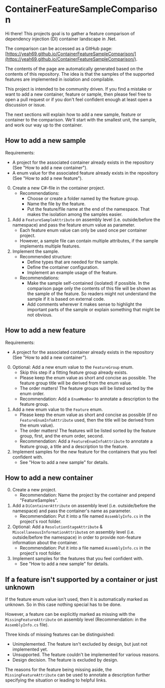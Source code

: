 # ContainerFeatureSampleComparison

Hi there! This projects goal is to gather a feature comparison of dependency injection (DI) container landscape in .Net.

The comparison can be accessed as a GitHub page: [https://yeah69.github.io/ContainerFeatureSampleComparison/](https://yeah69.github.io/ContainerFeatureSampleComparison/).

The contents of the page are automatically generated based on the contents of this repository. The idea is that the samples of the supported features are implemented in isolation and compilable.

This project is intended to be community driven. If you find a mistake or want to add a new container, feature or sample, then please feel free to open a pull request or  if you don't feel confident enough at least open a discussion or issue.

The next sections will explain how to add a new sample, feature or container to the comparison. We'll start with the smallest unit, the sample, and work our way up to the container.

## How to add a new sample

Requirements:
- A project for the associated container already exists in the repository (See "How to add a new container").
- A enum value for the associated feature already exists in the repository (See "How to add a new feature").

0. Create a new C#-file in the container project.
   - Recommendations: 
      - Choose or create a folder named by the feature group.
      - Name the file by the feature.
      - Put the feature/file name at the end of the namespace. That makes the isolation among the samples easier.
0. Add a `FeatureSampleAttribute` on assembly level (i.e. outside/before the namespace) and pass the feature enum value as parameter.
   - Each feature enum value can only be used once per container project.
   - However, a sample file can contain multiple attributes, if the sample implements multiple features.
0. Implement the sample.
   - Recommended structure:
      - Define types that are needed for the sample.
      - Define the container configuration.
      - Implement an example usage of the feature.
   - Recommendations:
      - Make the sample self-contained (isolated) if possible. In the comparison page only the contents of this file will be shown as the sample of the feature. So readers might not understand the sample if it is based on external code.
      - Add comments wherever it makes sense to highlight the important parts of the sample or explain something that might be not obvious.

## How to add a new feature

Requirements:
- A project for the associated container already exists in the repository (See "How to add a new container").

0. Optional: Add a new enum value to the `FeatureGroup` enum.
   - Skip this step if a fitting feature group already exists.
   - Please keep the enum value as short and concise as possible. The feature group title will be derived from the enum value.
   - The order matters! The feature groups will be listed sorted by the enum order.
   - Recommendation: Add a `EnumMember` to annotate a description to the feature group.
0. Add a new enum value to the `Feature` enum.
   - Please keep the enum value as short and concise as possible (if no `FeatureEnumInfoAttribute` used, then the title will be derived from the enum value).
   - The order matters! The features will be listed sorted by the feature group, first, and the enum order, second.
   - Recommendation: Add a `FeatureEnumInfoAttribute` to annotate a feature group, a title and a description to the feature.
0. Implement samples for the new feature for the containers that you feel confident with.
   - See "How to add a new sample" for details.

## How to add a new container

0. Create a new project.
   - Recommendation: Name the project by the container and prepend "FeatureSamples".
0. Add a `DiContainerAttribute` on assembly level (i.e. outside/before the namespace) and pass the container's name as parameter.
   - Recommendation: Put it into a file named `AssemblyInfo.cs` in the project's root folder.
0. Optional: Add a `ResolutionStageAttribute` & `MiscellaneousInformationAttribute`s on assembly level (i.e. outside/before the namespace) in order to provide non-feature information about the container.
   - Recommendation: Put it into a file named `AssemblyInfo.cs` in the project's root folder.
0. Implement samples for the features that you feel confident with.
    - See "How to add a new sample" for details.

## If a feature isn't supported by a container or just unknown

If the feature enum value isn't used, then it is automatically marked as unknown. So in this case nothing special has to be done.

However, a feature can be explicitly marked as missing with the `MissingFeatureAttribute` on assembly level (Recommendation: in the `AssemblyInfo.cs` file).

Three kinds of missing features can be distinguished:
- Unimplemented. The feature isn't excluded by design, but just not implemented yet.
- Unsupported. The feature couldn't be implemented for various reasons.
- Design decision. The feature is excluded by design.

The reasons for the feature being missing aside, the `MissingFeatureAttribute` can be used to annotate a description further specifying the situation or leading to helpful links.
